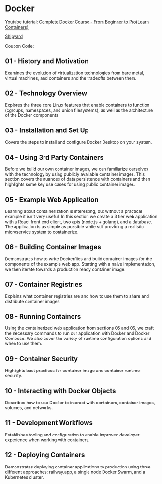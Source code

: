 # Docker

Youtube tutorial:
[Complete Docker Course - From Beginner to Pro(Learn Containers)](https://youtu.be/RqTEHSBrYFw?si=M5nvo_ED0B3MoYTH)

[Shipyard](https://shipyard.build)

Coupon Code:


## 01 - History and Motivation

Examines the evolution of virtualization technologies from bare metal, virtual machines, and containers and the tradeoffs between them.

## 02 - Technology Overview

Explores the three core Linux features that enable containers to function (cgroups, namespaces, and union filesystems), as well as the architecture of the Docker components.

## 03 - Installation and Set Up

Covers the steps to install and configure Docker Desktop on your system.

## 04 - Using 3rd Party Containers

Before we build our own container images, we can familiarize ourselves with the technology by using publicly available container images. This section covers the nuances of data persistence with containers and then highlights some key use cases for using public container images.

## 05 - Example Web Application

Learning about containerization is interesting, but without a practical example it isn't very useful. In this section we create a 3 tier web application with a React front end client, two apis (node.js + golang), and a database. The application is as simple as possible while still providing a realistic microservice system to containerize.

## 06 - Building Container Images

Demonstrates how to write Dockerfiles and build container images for the components of the example web app. Starting with a naive implementation, we then iterate towards a production ready container image.

## 07 - Container Registries

Explains what container registries are and how to use them to share and distribute container images.

## 08 - Running Containers

Using the containerized web application from sections 05 and 06, we craft the necessary commands to run our application with Docker and Docker Compose. We also cover the variety of runtime configuration options and when to use them.

## 09 - Container Security

Highlights best practices for container image and container runtime security.

## 10 - Interacting with Docker Objects

Describes how to use Docker to interact with containers, container images, volumes, and networks.

## 11 - Development Workflows

Establishes tooling and configuration to enable improved developer experience when working with containers.

## 12 - Deploying Containers

Demonstrates deploying container applications to production using three different approaches: railway.app, a single node Docker Swarm, and a Kubernetes cluster.
